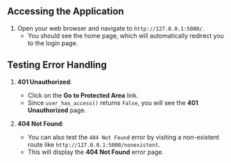 ## Accessing the Application

1. Open your web browser and navigate to `http://127.0.0.1:5000/`. 
   - You should see the home page, which will automatically redirect you to the login page.

## Testing Error Handling

1. **401 Unauthorized**:
   - Click on the **Go to Protected Area** link. 
   - Since `user_has_access()` returns `False`, you will see the **401 Unauthorized** page.

2. **404 Not Found**:
   - You can also test the `404 Not Found` error by visiting a non-existent route like `http://127.0.0.1:5000/nonexistent`. 
   - This will display the **404 Not Found** error page.
